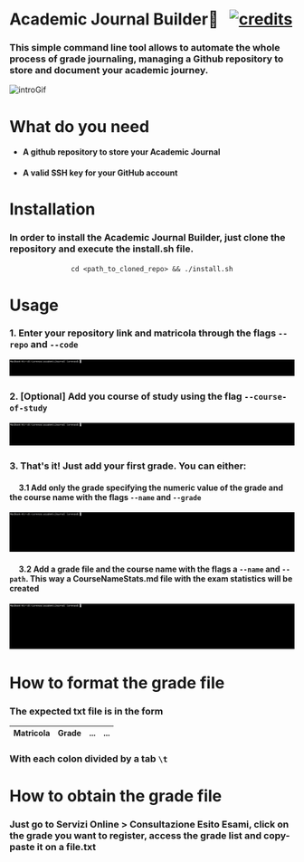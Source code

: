 # Academic Journal Builder📕 &nbsp; [![credits](http://img.shields.io/badge/Academic%20Journal-Builder-purple?labelColor=orange&style=for-the-badge)](https://github.com/Vaccarini-Lorenzo/Academic-Journal-Builder)

### This simple command line tool allows to automate the whole process of grade journaling, managing a Github repository to store and document your academic journey.

![introGif](content/introGif.gif)

# What do you need
- #### A github repository to store your Academic Journal
- #### A valid SSH key for your GitHub account

# Installation

### In order to install the Academic Journal Builder, just clone the repository and execute the install.sh file.
<center>

`cd <path_to_cloned_repo> && ./install.sh`

</center>

# Usage

### 1. Enter your repository link and matricola through the flags `--repo` and `--code`

![addRepoAndMatricola](content/addRepoAndMatricola.gif)

### 2. [Optional] Add you course of study using the flag `--course-of-study`

![courseOfStudy](content/courseOfStudy.gif)

### 3. That's it! Just add your first grade. You can either:
#### &nbsp;&nbsp;&nbsp;&nbsp; 3.1 Add only the grade specifying the numeric value of the grade and the course name with the flags `--name` and `--grade`
![addGrade](content/addGrade.gif)
#### &nbsp;&nbsp;&nbsp;&nbsp; 3.2 Add a grade file and the course name with the flags a `--name` and `--path`. This way a CourseNameStats.md file with the exam statistics will be created
![addFile](content/addFile.gif)

# How to format the grade file

### The expected txt file is in the form

Matricola | Grade | ... | ... |
:--- | :--- | :--- | :--- |

### With each colon divided by a tab `\t`

# How to obtain the grade file

### Just go to Servizi Online > Consultazione Esito Esami, click on the grade you want to register, access the grade list and copy-paste it on a file.txt
